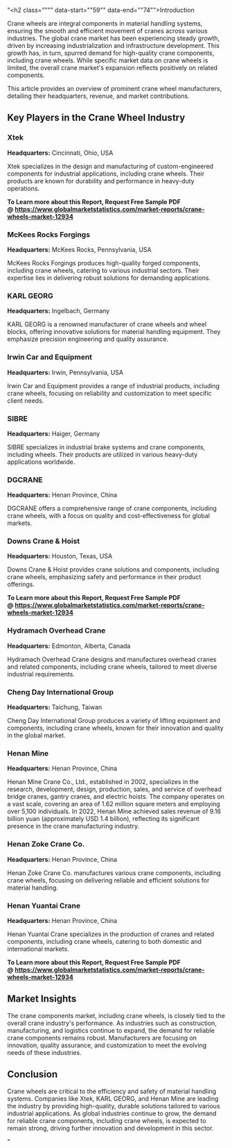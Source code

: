"<h2 class="""" data-start=""59"" data-end=""74"">Introduction</h2>
<p class="""" data-start=""76"" data-end=""380"">Crane wheels are integral components in material handling systems, ensuring the smooth and efficient movement of cranes across various industries. <span class=""relative -mx-px my-[-0.2rem] rounded-sm px-px py-[0.2rem]"">The global crane market has been experiencing steady growth, driven by increasing industrialization and infrastructure development.</span> <span class=""relative -mx-px my-[-0.2rem] rounded-sm px-px py-[0.2rem]"">This growth has, in turn, spurred demand for high-quality crane components, including crane wheels.</span> <span class=""relative -mx-px my-[-0.2rem] rounded-sm px-px py-[0.2rem]"">While specific market data on crane wheels is limited, the overall crane market's expansion reflects positively on related components.</span></p>
<p class="""" data-start=""382"" data-end=""520"">This article provides an overview of prominent crane wheel manufacturers, detailing their headquarters, revenue, and market contributions.</p>
<h2 class="""" data-start=""522"" data-end=""564"">Key Players in the Crane Wheel Industry</h2>
<h3 class="""" data-start=""566"" data-end=""574"">Xtek</h3>
<p class="""" data-start=""576"" data-end=""675""><strong data-start=""576"" data-end=""593"">Headquarters:</strong> <span class=""relative -mx-px my-[-0.2rem] rounded-sm px-px py-[0.2rem]"">Cincinnati, Ohio, USA</span></p>
<p class="""" data-start=""677"" data-end=""796""><span class=""relative -mx-px my-[-0.2rem] rounded-sm px-px py-[0.2rem]"">Xtek specializes in the design and manufacturing of custom-engineered components for industrial applications, including crane wheels.</span> <span class=""relative -mx-px my-[-0.2rem] rounded-sm px-px py-[0.2rem]"">Their products are known for durability and performance in heavy-duty operations.</span></p>
<p class="""" data-start=""677"" data-end=""796""><strong>To Learn more about this Report, Request Free Sample PDF @&nbsp;<a href=""https://www.globalmarketstatistics.com/market-reports/crane-wheels-market-12934"">https://www.globalmarketstatistics.com/market-reports/crane-wheels-market-12934</a></strong></p>
<h3 class="""" data-start=""798"" data-end=""823"">McKees Rocks Forgings</h3>
<p class="""" data-start=""825"" data-end=""926""><strong data-start=""825"" data-end=""842"">Headquarters:</strong> <span class=""relative -mx-px my-[-0.2rem] rounded-sm px-px py-[0.2rem]"">McKees Rocks, Pennsylvania, USA</span></p>
<p class="""" data-start=""928"" data-end=""1053""><span class=""relative -mx-px my-[-0.2rem] rounded-sm px-px py-[0.2rem]"">McKees Rocks Forgings produces high-quality forged components, including crane wheels, catering to various industrial sectors.</span> <span class=""relative -mx-px my-[-0.2rem] rounded-sm px-px py-[0.2rem]"">Their expertise lies in delivering robust solutions for demanding applications.</span></p>
<h3 class="""" data-start=""1055"" data-end=""1069"">KARL GEORG</h3>
<p class="""" data-start=""1071"" data-end=""1174""><strong data-start=""1071"" data-end=""1088"">Headquarters:</strong> <span class=""relative -mx-px my-[-0.2rem] rounded-sm px-px py-[0.2rem]"">Ingelbach, Germany</span></p>
<p class="""" data-start=""1176"" data-end=""1301""><span class=""relative -mx-px my-[-0.2rem] rounded-sm px-px py-[0.2rem]"">KARL GEORG is a renowned manufacturer of crane wheels and wheel blocks, offering innovative solutions for material handling equipment.</span> <span class=""relative -mx-px my-[-0.2rem] rounded-sm px-px py-[0.2rem]"">They emphasize precision engineering and quality assurance.</span></p>
<h3 class="""" data-start=""1303"" data-end=""1330"">Irwin Car and Equipment</h3>
<p class="""" data-start=""1332"" data-end=""1435""><strong data-start=""1332"" data-end=""1349"">Headquarters:</strong> <span class=""relative -mx-px my-[-0.2rem] rounded-sm px-px py-[0.2rem]"">Irwin, Pennsylvania, USA</span></p>
<p class="""" data-start=""1437"" data-end=""1522""><span class=""relative -mx-px my-[-0.2rem] rounded-sm px-px py-[0.2rem]"">Irwin Car and Equipment provides a range of industrial products, including crane wheels, focusing on reliability and customization to meet specific client needs.</span></p>
<h3 class="""" data-start=""1524"" data-end=""1533"">SIBRE</h3>
<p class="""" data-start=""1535"" data-end=""1638""><strong data-start=""1535"" data-end=""1552"">Headquarters:</strong> <span class=""relative -mx-px my-[-0.2rem] rounded-sm px-px py-[0.2rem]"">Haiger, Germany</span></p>
<p class="""" data-start=""1640"" data-end=""1765""><span class=""relative -mx-px my-[-0.2rem] rounded-sm px-px py-[0.2rem]"">SIBRE specializes in industrial brake systems and crane components, including wheels.</span> <span class=""relative -mx-px my-[-0.2rem] rounded-sm px-px py-[0.2rem]"">Their products are utilized in various heavy-duty applications worldwide.</span></p>
<h3 class="""" data-start=""1767"" data-end=""1778"">DGCRANE</h3>
<p class="""" data-start=""1780"" data-end=""1883""><strong data-start=""1780"" data-end=""1797"">Headquarters:</strong> <span class=""relative -mx-px my-[-0.2rem] rounded-sm px-px py-[0.2rem]"">Henan Province, China</span></p>
<p class="""" data-start=""1885"" data-end=""1970""><span class=""relative -mx-px my-[-0.2rem] rounded-sm px-px py-[0.2rem]"">DGCRANE offers a comprehensive range of crane components, including crane wheels, with a focus on quality and cost-effectiveness for global markets.</span></p>
<h3 class="""" data-start=""1972"" data-end=""1995"">Downs Crane &amp; Hoist</h3>
<p class="""" data-start=""1997"" data-end=""2100""><strong data-start=""1997"" data-end=""2014"">Headquarters:</strong> <span class=""relative -mx-px my-[-0.2rem] rounded-sm px-px py-[0.2rem]"">Houston, Texas, USA</span></p>
<p class="""" data-start=""2102"" data-end=""2187""><span class=""relative -mx-px my-[-0.2rem] rounded-sm px-px py-[0.2rem]"">Downs Crane &amp; Hoist provides crane solutions and components, including crane wheels, emphasizing safety and performance in their product offerings.</span></p>
<p class="""" data-start=""2102"" data-end=""2187""><strong>To Learn more about this Report, Request Free Sample PDF @&nbsp;<a href=""https://www.globalmarketstatistics.com/market-reports/crane-wheels-market-12934"">https://www.globalmarketstatistics.com/market-reports/crane-wheels-market-12934</a></strong></p>
<h3 class="""" data-start=""2189"" data-end=""2217"">Hydramach Overhead Crane</h3>
<p class="""" data-start=""2219"" data-end=""2322""><strong data-start=""2219"" data-end=""2236"">Headquarters:</strong> <span class=""relative -mx-px my-[-0.2rem] rounded-sm px-px py-[0.2rem]"">Edmonton, Alberta, Canada</span></p>
<p class="""" data-start=""2324"" data-end=""2409""><span class=""relative -mx-px my-[-0.2rem] rounded-sm px-px py-[0.2rem]"">Hydramach Overhead Crane designs and manufactures overhead cranes and related components, including crane wheels, tailored to meet diverse industrial requirements.</span></p>
<h3 class="""" data-start=""2411"" data-end=""2444"">Cheng Day International Group</h3>
<p class="""" data-start=""2446"" data-end=""2549""><strong data-start=""2446"" data-end=""2463"">Headquarters:</strong> <span class=""relative -mx-px my-[-0.2rem] rounded-sm px-px py-[0.2rem]"">Taichung, Taiwan</span></p>
<p class="""" data-start=""2551"" data-end=""2636""><span class=""relative -mx-px my-[-0.2rem] rounded-sm px-px py-[0.2rem]"">Cheng Day International Group produces a variety of lifting equipment and components, including crane wheels, known for their innovation and quality in the global market.</span></p>
<h3 class="""" data-start=""2638"" data-end=""2652"">Henan Mine</h3>
<p class="""" data-start=""2654"" data-end=""2757""><strong data-start=""2654"" data-end=""2671"">Headquarters:</strong> <span class=""relative -mx-px my-[-0.2rem] rounded-sm px-px py-[0.2rem]"">Henan Province, China</span></p>
<p class="""" data-start=""2759"" data-end=""2964""><span class=""relative -mx-px my-[-0.2rem] rounded-sm px-px py-[0.2rem]"">Henan Mine Crane Co., Ltd., established in 2002, specializes in the research, development, design, production, sales, and service of overhead bridge cranes, gantry cranes, and electric hoists.</span> <span class=""relative -mx-px my-[-0.2rem] rounded-sm px-px py-[0.2rem]"">The company operates on a vast scale, covering an area of 1.62 million square meters and employing over 5,100 individuals.</span> <span class=""relative -mx-px my-[-0.2rem] rounded-sm px-px py-[0.2rem]"">In 2022, Henan Mine achieved sales revenue of 9.16 billion yuan (approximately USD 1.4 billion), reflecting its significant presence in the crane manufacturing industry.</span> </p>
<h3 class="""" data-start=""2966"" data-end=""2990"">Henan Zoke Crane Co.</h3>
<p class="""" data-start=""2992"" data-end=""3095""><strong data-start=""2992"" data-end=""3009"">Headquarters:</strong> <span class=""relative -mx-px my-[-0.2rem] rounded-sm px-px py-[0.2rem]"">Henan Province, China</span></p>
<p class="""" data-start=""3097"" data-end=""3182""><span class=""relative -mx-px my-[-0.2rem] rounded-sm px-px py-[0.2rem]"">Henan Zoke Crane Co. manufactures various crane components, including crane wheels, focusing on delivering reliable and efficient solutions for material handling.</span></p>
<h3 class="""" data-start=""3184"" data-end=""3207"">Henan Yuantai Crane</h3>
<p class="""" data-start=""3209"" data-end=""3312""><strong data-start=""3209"" data-end=""3226"">Headquarters:</strong> <span class=""relative -mx-px my-[-0.2rem] rounded-sm px-px py-[0.2rem]"">Henan Province, China</span></p>
<p class="""" data-start=""3314"" data-end=""3399""><span class=""relative -mx-px my-[-0.2rem] rounded-sm px-px py-[0.2rem]"">Henan Yuantai Crane specializes in the production of cranes and related components, including crane wheels, catering to both domestic and international markets.</span></p>
<p class="""" data-start=""3314"" data-end=""3399""><strong>To Learn more about this Report, Request Free Sample PDF @&nbsp;<a href=""https://www.globalmarketstatistics.com/market-reports/crane-wheels-market-12934"">https://www.globalmarketstatistics.com/market-reports/crane-wheels-market-12934</a></strong></p>
<h2 class="""" data-start=""3401"" data-end=""3419"">Market Insights</h2>
<p class="""" data-start=""3421"" data-end=""3586""><span class=""relative -mx-px my-[-0.2rem] rounded-sm px-px py-[0.2rem]"">The crane components market, including crane wheels, is closely tied to the overall crane industry's performance.</span> <span class=""relative -mx-px my-[-0.2rem] rounded-sm px-px py-[0.2rem]"">As industries such as construction, manufacturing, and logistics continue to expand, the demand for reliable crane components remains robust.</span> <span class=""relative -mx-px my-[-0.2rem] rounded-sm px-px py-[0.2rem]"">Manufacturers are focusing on innovation, quality assurance, and customization to meet the evolving needs of these industries.</span></p>
<h2 class="""" data-start=""3588"" data-end=""3601"">Conclusion</h2>
<p class="""" data-start=""3603"" data-end=""3813"">Crane wheels are critical to the efficiency and safety of material handling systems. <span class=""relative -mx-px my-[-0.2rem] rounded-sm px-px py-[0.2rem]"">Companies like Xtek, KARL GEORG, and Henan Mine are leading the industry by providing high-quality, durable solutions tailored to various industrial applications.</span> <span class=""relative -mx-px my-[-0.2rem] rounded-sm px-px py-[0.2rem]"">As global industries continue to grow, the demand for reliable crane components, including crane wheels, is expected to remain strong, driving further innovation and development in this sector.</span></p>"
